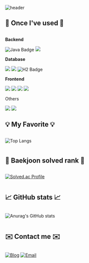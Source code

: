 ![header](https://capsule-render.vercel.app/api?type=waving&color=timeGradient&text=Welcome%20to%20woohyeon's%20GitHub%20👋&animation=twinkling&fontSize=35&fontAlignY=40&fontAlign=70&height=250)

## 🔨 Once I've used 🔨
<div style="display:flex; flex-direction:column; align-items:flex-start;">
    <!-- Backend -->
    <p><strong>Backend</strong></p>
    <div>
       <img src="https://img.shields.io/badge/Java-F80000?style=for-the-badge&logo=Java&logoColor=white" alt="Java Badge">
        <img src="https://img.shields.io/badge/Spring Boot-6DB33F?style=for-the-badge&logo=spring boot&logoColor=white"> 
    </div>
    <!-- Databases -->
    <p><strong>Database</strong></p>
    <div>
        <img src="https://img.shields.io/badge/MySQL-4479A1?style=flat-square&logo=MySQL&logoColor=white"/></a>
        <img src="https://img.shields.io/badge/MariaDB-003545?style=flat-square&logo=MariaDB&logoColor=white"/></a>
        <img src="https://img.shields.io/badge/H2-007D9C?style=flat-square&logo=H2&logoColor=white" alt="H2 Badge"/></a>
    </div>
    <!-- Frontend -->
    <p><strong>Frontend</strong></p>
    <div>
        <img src="https://img.shields.io/badge/html5-E34F26?style=flat-square&logo=html5&logoColor=white"> 
        <img src="https://img.shields.io/badge/css-1572B6?style=flat-square&logo=css3&logoColor=white"> 
        <img src="https://img.shields.io/badge/javascript-F7DF1E?style=flat-square&logo=javascript&logoColor=black"> 
        <img src="https://img.shields.io/badge/bootstrap-7952B3?style=flat-square&logo=bootstrap&logoColor=white">
    </div>
    <!-- Others -->
    <p><bulb>Others</bulb></p>
    <div>
      <img src="https://img.shields.io/badge/C++-00599C?style=flat-square&logo=C++&logoColor=white"/></a>
      <img src="https://img.shields.io/badge/Python-3776AB?style=flat-square&logo=Python&logoColor=white"/></a>
    </div>


## 💡 My Favorite 💡

![Top Langs](https://github-readme-stats.vercel.app/api/top-langs/?username=yangwoohyeon&layout=compact&theme=radical)  


## 🏅 Baekjoon solved rank 🏅

[![Solved.ac Profile](http://mazassumnida.wtf/api/generate_badge?boj=dngus7207)](https://solved.ac/dngus7207)


## 📈 GitHub stats 📈

![Anurag's GitHub stats](https://github-readme-stats.vercel.app/api?username=yangwoohyeon&show_icons=true&theme=tokyonight)


## ✉️ Contact me ✉️
[![Blog](https://img.shields.io/badge/Blog-FF5722?style=for-the-badge&logo=tistory&logoColor=white&link=https://developerwoohyeon.tistory.com/)](https://developerwoohyeon.tistory.com/)   [![Email](https://img.shields.io/badge/Email-dngus0717%40gmail.com-blue?style=for-the-badge&logo=gmail&logoColor=white)](mailto:dngus0717@gmail.com)


